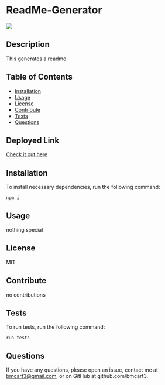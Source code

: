 # ReadMe-Generator

![](https://img.shields.io/badge/License-MIT-<orange>)

## Description

This generates a readme

## Table of Contents

- [Installation](#Installation)
- [Usage](#Usage)
- [License](#License)
- [Contribute](#Contribute)
- [Tests](#Tests)
- [Questions](#Questions)

## Deployed Link

[Check it out here](https://github.com/Bmcart3/ReadMe-Generator#Installation)

## Installation 

To install necessary dependencies, run the following command:

    npm i

## Usage

nothing special

## License

MIT

## Contribute

no contributions

## Tests

To run tests, run the following command:

    run tests

## Questions

If you have any questions, please open an issue, contact me at bmcart3@gmail.com, or on GitHub at github.com/bmcart3.
    
